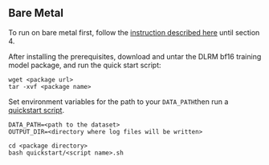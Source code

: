 <!--- 40. Bare Metal -->
## Bare Metal

To run on bare metal first, follow the [instruction described here](/models/recommendation/pytorch/dlrm/training/bfloat16/README.md#1-install-anaconda-30) until section 4.

After installing the prerequisites, download and untar the DLRM bf16 training model package, and run the quick start script:
```
wget <package url>
tar -xvf <package name>
```
Set environment variables
for the path to your `DATA_PATH`then run a 
[quickstart script](#quick-start-scripts).

```
DATA_PATH=<path to the dataset>
OUTPUT_DIR=<directory where log files will be written>

cd <package directory>
bash quickstart/<script name>.sh
```

